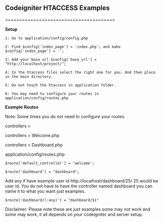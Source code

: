 <h2>Codeigniter HTACCESS Examples</h2>

=======================================

<b>Setup</b>

	1: Go to application/config/config.php

	2: Find $config['index_page'] = 'index.php'; and make $config['index_page'] = '';

	3: Add your base url $config['base_url'] = "http://localhost/project/";

	4: In the htaccess files select the right one for you. And then place in the main directory.

	5: Do not touch the htaccess in application folder.

	6: You may need to configure your routes in application/config/routes.php

<b>Example Routes</b>

Note: Some times you do not need to configure your routes.

controllers >

controllers >	Welcome.php
	
controllers >	Dashboard.php

application/config/routes.php

	$route['default_controller'] = 'welcome';
	
	$route['dashboard'] = "dashboard";

Add any if have example user id http://localhost/dashboard/25/ 25 would be user id. You do not have to have
the controller named dashboard you can name it to what you want just examples.

	$route['dashboard/(:any)'] = "dashboard/$1"

Disclaimer: Please note these are just examples some may not work and some may work, it all depends on your codeigniter and server setup.
